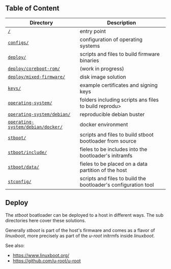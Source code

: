 ## Table of Content
Directory | Description
------------ | -------------
[`/`](../README.md#scripts) | entry point
[`configs/`](../configs/README.md#configs) | configuration of operating systems
[`deploy/`](README.md#deploy) | scripts and files to build firmware binaries
[`deploy/coreboot-rom/`](coreboot-rom/README.md#deploy-coreboot-rom) | (work in progress)
[`deploy/mixed-firmware/`](mixed-firmware/README.md#deploy-mixed-firmware) | disk image solution
[`keys/`](../keys/README.md#keys) | example certificates and signing keys
[`operating-system/`](../operating-system/README.md#operating-system) | folders including scripts ans files to build reprodu>
[`operating-system/debian/`](../operating-system/debian/README.md#operating-system-debian) | reproducible debian buster
[`operating-system/debian/docker/`](../operating-system/debian/docker/README.md#operating-system-debian-docker) | docker environment
[`stboot/`](../stboot/README.md#stboot) | scripts and files to build stboot bootloader from source
[`stboot/include/`](../stboot/include/README.md#stboot-include) | fieles to be includes into the bootloader's initramfs
[`stboot/data/`](../stboot/data/README.md#stboot-data) | fieles to be placed on a data partition of the host
[`stconfig/`](../stconfig/README.md#stconfig) | scripts and files to build the bootloader's configuration tool

## Deploy
The *stboot* boatloader can be deployed to a host in different ways. The sub directories here cover these solutions.

Generally *stboot* is part of the host's firmware and comes as a flavor of *linuxboot*, more precisely as part of the *u-root* initrmfs inside *linuxboot*.

See also:
* https://www.linuxboot.org/
* https://github.com/u-root/u-root
